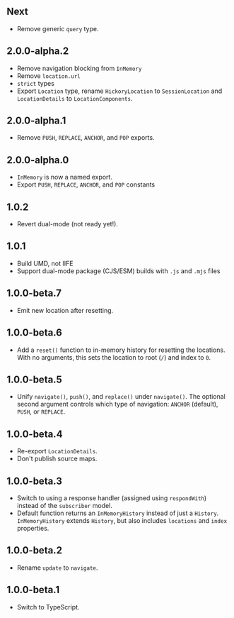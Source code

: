 ## Next

- Remove generic `query` type.

## 2.0.0-alpha.2

- Remove navigation blocking from `InMemory`
- Remove `location.url`
- `strict` types
- Export `Location` type, rename `HickoryLocation` to `SessionLocation` and `LocationDetails` to `LocationComponents`.

## 2.0.0-alpha.1

- Remove `PUSH`, `REPLACE`, `ANCHOR`, and `POP` exports.

## 2.0.0-alpha.0

- `InMemory` is now a named export.
- Export `PUSH`, `REPLACE`, `ANCHOR`, and `POP` constants

## 1.0.2

- Revert dual-mode (not ready yet!).

## 1.0.1

- Build UMD, not IIFE
- Support dual-mode package (CJS/ESM) builds with `.js` and `.mjs` files

## 1.0.0-beta.7

- Emit new location after resetting.

## 1.0.0-beta.6

- Add a `reset()` function to in-memory history for resetting the locations. With no arguments, this sets the location to root (`/`) and index to `0`.

## 1.0.0-beta.5

- Unify `navigate()`, `push()`, and `replace()` under `navigate()`. The optional second argument controls which type of navigation: `ANCHOR` (default), `PUSH`, or `REPLACE`.

## 1.0.0-beta.4

- Re-export `LocationDetails`.
- Don't publish source maps.

## 1.0.0-beta.3

- Switch to using a response handler (assigned using `respondWith`) instead of the `subscriber` model.
- Default function returns an `InMemoryHistory` instead of just a `History`. `InMemoryHistory` extends `History`, but also includes `locations` and `index` properties.

## 1.0.0-beta.2

- Rename `update` to `navigate`.

## 1.0.0-beta.1

- Switch to TypeScript.
